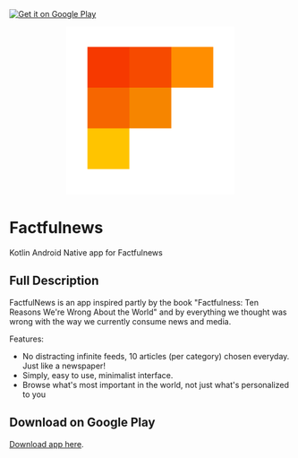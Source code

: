 <a href="https://play.google.com/store/apps/details?id=com.cobresun.factfulnewsandroid">
    <img alt="Get it on Google Play"
        height="80"
        src="https://play.google.com/intl/en_us/badges/images/generic/en_badge_web_generic.png" />
</a>

<p align="center">
  <img width="300" height="300" src="logo.png">
</p>

# Factfulnews
Kotlin Android Native app for Factfulnews

## Full Description
FactfulNews is an app inspired partly by the book "Factfulness: Ten Reasons We're Wrong About the World" and by everything we thought was wrong with the way we currently consume news and media.

Features:
- No distracting infinite feeds, 10 articles (per category) chosen everyday. Just like a newspaper!
- Simply, easy to use, minimalist interface.
- Browse what's most important in the world, not just what's personalized to you

## Download on Google Play
[Download app here](https://play.google.com/store/apps/details?id=com.cobresun.factfulnewsandroid). 
